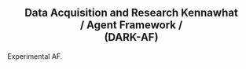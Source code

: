  <h2 align='center'>Data Acquisition and Research Kennawhat<br>
/ Agent Framework /<br>
(DARK-AF)</h2>

Experimental AF.
